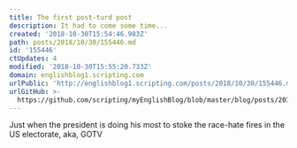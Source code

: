 ```yaml
---
title: The first post-turd post
description: It had to come some time...
created: '2018-10-30T15:54:46.983Z'
path: posts/2018/10/30/155446.md
id: '155446'
ctUpdates: 4
modified: '2018-10-30T15:55:20.733Z'
domain: englishblog1.scripting.com
urlPublic: 'http://englishblog1.scripting.com/posts/2018/10/30/155446.md'
urlGitHub: >-
  https://github.com/scripting/myEnglishBlog/blob/master/blog/posts/2018/10/30/155446.md
---
```

Just when the president is doing his most to stoke the race-hate fires in the US electorate, aka, GOTV